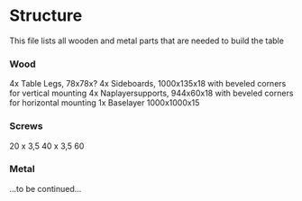 # Structure

This file lists all wooden and metal parts that are needed to build the table

### Wood

4x Table Legs, 78x78x?
4x Sideboards, 1000x135x18 with beveled corners for vertical mounting
4x Naplayersupports, 944x60x18 with beveled corners for horizontal mounting
1x Baselayer 1000x1000x15

### Screws

20 x 3,5
40 x 3,5
60 

### Metal

...to be continued...
